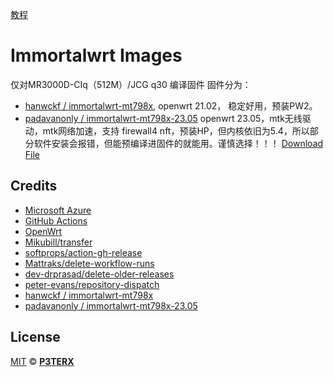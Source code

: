 [教程 ](https://p3terx.com/archives/build-openwrt-with-github-actions.html)

# Immortalwrt Images

仅对MR3000D-CIq（512M）/JCG q30 编译固件
固件分为：
- [hanwckf / immortalwrt-mt798x](https://github.com/hanwckf/immortalwrt-mt798x), openwrt 21.02， 稳定好用，预装PW2。
- [padavanonly / immortalwrt-mt798x-23.05](https://github.com/padavanonly/immortalwrt-mt798x-23.05) openwrt 23.05，mtk无线驱动，mtk网络加速，支持 firewall4 nft，预装HP，但内核依旧为5.4，所以部分软件安装会报错，但能预编译进固件的就能用。谨慎选择！！！
[Download File](https://github.com/1molCu/openwrt_action/releases)

## Credits

- [Microsoft Azure](https://azure.microsoft.com)
- [GitHub Actions](https://github.com/features/actions)
- [OpenWrt](https://github.com/openwrt/openwrt)
- [Mikubill/transfer](https://github.com/Mikubill/transfer)
- [softprops/action-gh-release](https://github.com/softprops/action-gh-release)
- [Mattraks/delete-workflow-runs](https://github.com/Mattraks/delete-workflow-runs)
- [dev-drprasad/delete-older-releases](https://github.com/dev-drprasad/delete-older-releases)
- [peter-evans/repository-dispatch](https://github.com/peter-evans/repository-dispatch)
- [hanwckf / immortalwrt-mt798x](https://github.com/hanwckf/immortalwrt-mt798x)
- [padavanonly / immortalwrt-mt798x-23.05](https://github.com/padavanonly/immortalwrt-mt798x-23.05)
## License

[MIT](https://github.com/P3TERX/Actions-OpenWrt/blob/main/LICENSE) © [**P3TERX**](https://p3terx.com)
